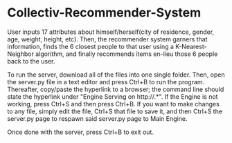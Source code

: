 # Collectiv-Recommender-System

User inputs 17 attributes about himself/herself(city of residence, gender, age, weight, height, etc). Then, the recommender system garners that information, finds the 6 closest people to that user using a K-Nearest-Neighbor algorithm, and finally recommends items en-lieu those 6 people back to the user.

To run the server, download all of the files into one single folder. 
Then, open the server.py file in a text editor and press Ctrl+B to run the program. 
Thereafter, copy/paste the hyperlink to a browser; the command line should state the hyperlink under "Engine Serving on http://.*". 
If the Engine is not working, press Ctrl+S and then press Ctrl+B. 
If you want to make changes to any file, simply edit the file, Ctrl+S that file to save it, and then Ctrl+S the server.py page to respawn said server.py page to Main Engine. 

Once done with the server, press Ctrl+B to exit out.
